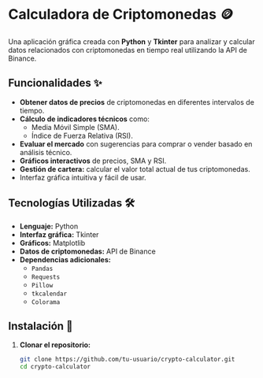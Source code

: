 # Calculadora de Criptomonedas 🪙

Una aplicación gráfica creada con **Python** y **Tkinter** para analizar y calcular datos relacionados con criptomonedas en tiempo real utilizando la API de Binance.

## Funcionalidades ✨

- **Obtener datos de precios** de criptomonedas en diferentes intervalos de tiempo.
- **Cálculo de indicadores técnicos** como:
  - Media Móvil Simple (SMA).
  - Índice de Fuerza Relativa (RSI).
- **Evaluar el mercado** con sugerencias para comprar o vender basado en análisis técnico.
- **Gráficos interactivos** de precios, SMA y RSI.
- **Gestión de cartera:** calcular el valor total actual de tus criptomonedas.
- Interfaz gráfica intuitiva y fácil de usar.

## Tecnologías Utilizadas 🛠️

- **Lenguaje:** Python
- **Interfaz gráfica:** Tkinter
- **Gráficos:** Matplotlib
- **Datos de criptomonedas:** API de Binance
- **Dependencias adicionales:**
  - `Pandas`
  - `Requests`
  - `Pillow`
  - `tkcalendar`
  - `Colorama`

## Instalación 🚀

1. **Clonar el repositorio:**
   ```bash
   git clone https://github.com/tu-usuario/crypto-calculator.git
   cd crypto-calculator

